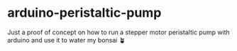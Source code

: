 # arduino-peristaltic-pump
Just a proof of concept on how to run a stepper motor peristaltic pump with arduino and use it to water my bonsai 🪴
